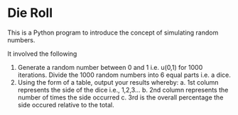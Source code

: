 # Die Roll
This is a Python program to introduce the concept of simulating random numbers. 

It involved the following
1. Generate a random number between 0 and 1 i.e. u(0,1) for 1000 iterations. Divide the 1000 random numbers into 6 equal parts i.e. a dice.
2. Using the form of a table, output your results whereby:
      a. 1st column represents the side of the dice i.e., 1,2,3...
      b. 2nd column represents the number of times the side occurred
      c. 3rd is the overall percentage the side occured relative to the total.
